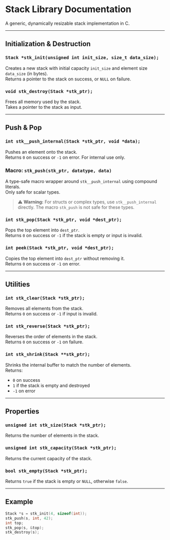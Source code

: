 # Stack Library Documentation

A generic, dynamically resizable stack implementation in C.

---

## Initialization & Destruction

### `Stack *stk_init(unsigned int init_size, size_t data_size);`
Creates a new stack with initial capacity `init_size` and element size `data_size` (in bytes).  
Returns a pointer to the stack on success, or `NULL` on failure.

### `void stk_destroy(Stack *stk_ptr);`
Frees all memory used by the stack.  
Takes a pointer to the stack as input.

---

## Push & Pop

### `int stk__push_internal(Stack *stk_ptr, void *data);`
Pushes an element onto the stack.  
Returns `0` on success or `-1` on error. For internal use only.

### Macro: `stk_push(stk_ptr, datatype, data)`
A type-safe macro wrapper around `stk__push_internal` using compound literals.  
Only safe for scalar types.

> ⚠️ **Warning:** For structs or complex types, use `stk__push_internal` directly. The macro `stk_push` is not safe for these types.

### `int stk_pop(Stack *stk_ptr, void *dest_ptr);`
Pops the top element into `dest_ptr`.  
Returns `0` on success or `-1` if the stack is empty or input is invalid.

### `int peek(Stack *stk_ptr, void *dest_ptr);`
Copies the top element into `dest_ptr` without removing it.  
Returns `0` on success or `-1` on error.

---

## Utilities

### `int stk_clear(Stack *stk_ptr);`
Removes all elements from the stack.  
Returns `0` on success or `-1` if input is invalid.

### `int stk_reverse(Stack *stk_ptr);`
Reverses the order of elements in the stack.  
Returns `0` on success or `-1` on failure.

### `int stk_shrink(Stack **stk_ptr);`
Shrinks the internal buffer to match the number of elements.  
Returns:  
- `0` on success  
- `1` if the stack is empty and destroyed  
- `-1` on error

---

## Properties

### `unsigned int stk_size(Stack *stk_ptr);`
Returns the number of elements in the stack.

### `unsigned int stk_capacity(Stack *stk_ptr);`
Returns the current capacity of the stack.

### `bool stk_empty(Stack *stk_ptr);`
Returns `true` if the stack is empty or `NULL`, otherwise `false`.

---

## Example
```c
Stack *s = stk_init(4, sizeof(int));
stk_push(s, int, 42);
int top;
stk_pop(s, &top);
stk_destroy(s);
